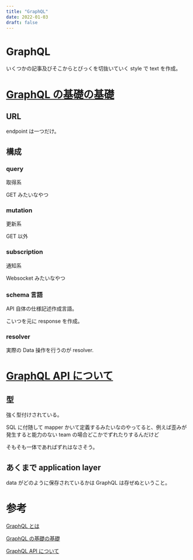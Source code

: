 ```yaml
---
title: "GraphQL"
date: 2022-01-03
draft: false
---
```


# GraphQL

いくつかの記事及びそこからとぴっくを切抜いていく style で text を作成。

# [GraphQL の基礎の基礎](https://qiita.com/shotashimura/items/3f9e04b93e79592030a4)

## URL

endpoint は一つだけ。

## 構成

### query

取得系

GET みたいなやつ

### mutation

更新系

GET 以外

### subscription

通知系

Websocket みたいなやつ

### schema 言語

API 自体の仕様記述作成言語。

こいつを元に response を作成。

### resolver

実際の Data 操作を行うのが resolver.

# [GraphQL API について](https://docs.github.com/ja/enterprise-cloud@latest/graphql/overview/about-the-graphql-api)

## 型

強く型付けされている。

SQL に付随して mapper かいて定義するみたいなのやってると、例えば歪みが発生すると能力のない team の場合どこかでずれたりするんだけど

そもそも一体であればずれはなさそう。

## あくまで application layer

data がどのように保存されているかは GraphQL は存ぜぬということ。

# 参考

[GraphQL とは](https://www.redhat.com/ja/topics/api/what-is-graphql)

[GraphQL の基礎の基礎](https://qiita.com/shotashimura/items/3f9e04b93e79592030a4)

[GraphQL API について](https://docs.github.com/ja/enterprise-cloud@latest/graphql/overview/about-the-graphql-api)
